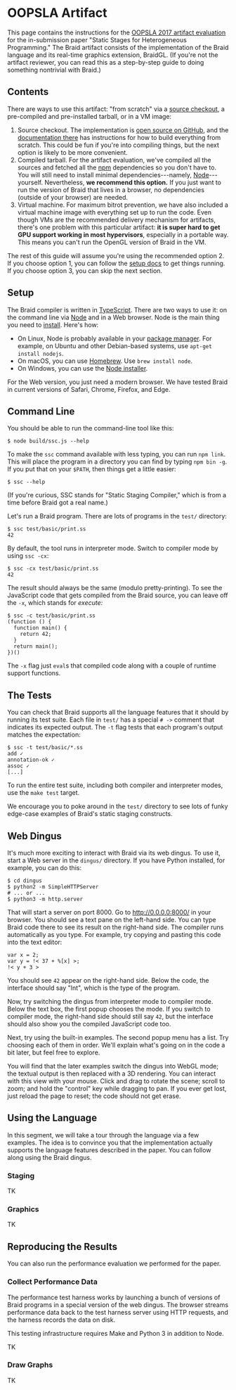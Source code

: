 OOPSLA Artifact
===============

This page contains the instructions for the [OOPSLA 2017 artifact evaluation][aec] for the in-submission paper "Static Stages for Heterogeneous Programming."
The Braid artifact consists of the implementation of the Braid language and its real-time graphics extension, BraidGL.
(If you're not the artifact reviewer, you can read this as a step-by-step guide to doing something nontrivial with Braid.)

[aec]: http://2017.splashcon.org/track/splash-2017-OOPSLA-Artifacts


Contents
--------

There are ways to use this artifact: "from scratch" via a [source checkout][repo], a pre-compiled and pre-installed tarball, or in a VM image:

1. Source checkout. The implementation is [open source on GitHub][repo], and the [documentation there][readme] has instructions for how to build everything from scratch. This could be fun if you're into compiling things, but the next option is likely to be more convenient.
2. Compiled tarball. For the artifact evaluation, we've compiled all the sources and fetched all the [npm][] dependencies so you don't have to. You will still need to install minimal dependencies---namely, [Node][]---yourself. Nevertheless, **we recommend this option.** If you just want to run the version of Braid that lives in a browser, no dependencies (outside of your browser) are needed.
3. Virtual machine. For maximum bitrot prevention, we have also included a virtual machine image with everything set up to run the code. Even though VMs are the recommended delivery mechanism for artifacts, there's one problem with this particular artifact: **it is super hard to get GPU support working in most hypervisors**, especially in a portable way. This means you can't run the OpenGL version of Braid in the VM.

The rest of this guide will assume you're using the recommended option 2. If you choose option 1, you can follow the [setup docs][readme] to get things running. If you choose option 3, you can skip the next section.

[readme]: https://github.com/sampsyo/braid/blob/master/docs/README.md
[repo]: https://github.com/sampsyo/braid
[Node]: https://nodejs.org/
[npm]: https://www.npmjs.com/


Setup
-----

The Braid compiler is written in [TypeScript][]. There are two ways to use it: on the command line via [Node][] and in a Web browser. Node is the main thing you need to [install][install node]. Here's how:

* On Linux, Node is probably available in your [package manager][install node]. For example, on Ubuntu and other Debian-based systems, use `apt-get install nodejs`.
* On macOS, you can use [Homebrew][]. Use `brew install node`.
* On Windows, you can use the [Node installer][].

For the Web version, you just need a modern browser. We have tested Braid in current versions of Safari, Chrome, Firefox, and Edge.

[Node installer]: http://nodejs.org/#download
[Homebrew]: https://brew.sh
[TypeScript]: https://www.typescriptlang.org
[install node]: https://nodejs.org/en/download/package-manager/


Command Line
------------

You should be able to run the command-line tool like this:

    $ node build/ssc.js --help

To make the `ssc` command available with less typing, you can run `npm link`. This will place the program in a directory you can find by typing `npm bin -g`. If you put that on your `$PATH`, then things get a little easier:

    $ ssc --help

(If you're curious, SSC stands for "Static Staging Compiler," which is from a time before Braid got a real name.)

Let's run a Braid program. There are lots of programs in the `test/` directory:

    $ ssc test/basic/print.ss
    42

By default, the tool runs in interpreter mode. Switch to compiler mode by using `ssc -cx`:

    $ ssc -cx test/basic/print.ss
    42

The result should always be the same (modulo pretty-printing). To see the JavaScript code that gets compiled from the Braid source, you can leave off the `-x`, which stands for *execute:*

    $ ssc -c test/basic/print.ss
    (function () {
      function main() {
        return 42;
      }
      return main();
    })()

The `-x` flag just `eval`s that compiled code along with a couple of runtime support functions.


The Tests
---------

You can check that Braid supports all the language features that it should by running its test suite. Each file in `test/` has a special `# ->` comment that indicates its expected output. The `-t` flag tests that each program's output matches the expectation:

    $ ssc -t test/basic/*.ss
    add ✓
    annotation-ok ✓
    assoc ✓
    [...]

To run the entire test suite, including both compiler and interpreter modes, use the `make test` target.

We encourage you to poke around in the `test/` directory to see lots of funky edge-case examples of Braid's static staging constructs.


Web Dingus
----------

It's much more exciting to interact with Braid via its web dingus. To use it, start a Web server in the `dingus/` directory. If you have Python installed, for example, you can do this:

    $ cd dingus
    $ python2 -m SimpleHTTPServer
    # ... or ...
    $ python3 -m http.server

That will start a server on port 8000. Go to <http://0.0.0.0:8000/> in your browser. You should see a text pane on the left-hand side. You can type Braid code there to see its result on the right-hand side. The compiler runs automatically as you type. For example, try copying and pasting this code into the text editor:

    var x = 2;
    var y = !< 37 + %[x] >;
    !< y + 3 >

You should see `42` appear on the right-hand side. Below the code, the interface should say "Int", which is the type of the program.

Now, try switching the dingus from interpreter mode to compiler mode. Below the text box, the first popup chooses the mode. If you switch to compiler mode, the right-hand side should still say `42`, but the interface should also show you the compiled JavaScript code too.

Next, try using the built-in examples. The second popup menu has a list. Try choosing each of them in order. We'll explain what's going on in the code a bit later, but feel free to explore.

You will find that the later examples switch the dingus into WebGL mode; the textual output is then replaced with a 3D rendering. You can interact with this view with your mouse. Click and drag to rotate the scene; scroll to zoom; and hold the "control" key while dragging to pan. If you ever get lost, just reload the page to reset; the code should not get erase.


Using the Language
------------------

In this segment, we will take a tour through the language via a few examples. The idea is to convince you that the implementation actually supports the language features described in the paper. You can follow along using the Braid dingus.

### Staging

TK

### Graphics

TK


Reproducing the Results
-----------------------

You can also run the performance evaluation we performed for the paper.

### Collect Performance Data

The performance test harness works by launching a bunch of versions of Braid programs in a special version of the web dingus. The browser streams performance data back to the test harness server using HTTP requests, and the harness records the data on disk.

This testing infrastructure requires Make and Python 3 in addition to Node.

TK

### Draw Graphs

TK

